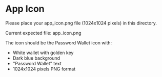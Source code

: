 # App Icon

Please place your app_icon.png file (1024x1024 pixels) in this directory.

Current expected file: app_icon.png

The icon should be the Password Wallet icon with:
- White wallet with golden key
- Dark blue background
- "Password Wallet" text
- 1024x1024 pixels PNG format
